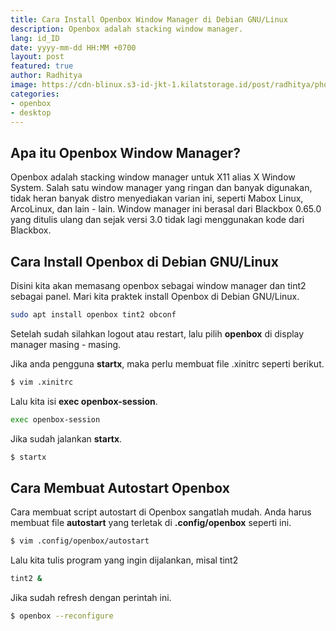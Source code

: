 ```yaml
---
title: Cara Install Openbox Window Manager di Debian GNU/Linux 
description: Openbox adalah stacking window manager.
lang: id_ID
date: yyyy-mm-dd HH:MM +0700
layout: post
featured: true
author: Radhitya
image: https://cdn-blinux.s3-id-jkt-1.kilatstorage.id/post/radhitya/photo_2021-07-09_17-26-25.jpg
categories:
- openbox
- desktop
---
```


## Apa itu Openbox Window Manager?
Openbox adalah stacking window manager untuk X11 alias X Window System. Salah satu window manager yang ringan dan banyak digunakan, tidak heran banyak distro menyediakan varian ini, seperti Mabox Linux, ArcoLinux, dan lain - lain. Window manager ini berasal dari Blackbox 0.65.0 yang ditulis ulang dan sejak versi 3.0 tidak lagi menggunakan kode dari Blackbox.

## Cara Install Openbox di Debian GNU/Linux
Disini kita akan memasang openbox sebagai window manager dan tint2 sebagai panel. Mari kita praktek install Openbox di Debian GNU/Linux.
```bash
sudo apt install openbox tint2 obconf
```

Setelah sudah silahkan logout atau restart, lalu pilih **openbox** di display manager masing - masing.

Jika anda pengguna **startx**, maka perlu membuat file .xinitrc seperti berikut.
```bash
$ vim .xinitrc
```
Lalu kita isi **exec openbox-session**.
```bash
exec openbox-session
```
Jika sudah jalankan **startx**.
```bash
$ startx
```
## Cara Membuat Autostart Openbox
Cara membuat script autostart di Openbox sangatlah mudah. Anda harus membuat file **autostart** yang terletak di **.config/openbox** seperti ini.

```bash
$ vim .config/openbox/autostart
```
Lalu kita tulis program yang ingin dijalankan, misal tint2
```bash
tint2 &
```
Jika sudah refresh dengan perintah ini.
```bash
$ openbox --reconfigure
```
